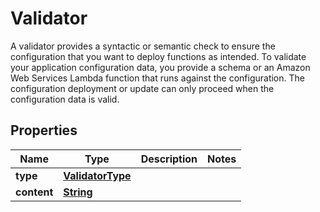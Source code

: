 

# Validator

A validator provides a syntactic or semantic check to ensure the configuration that you want to deploy functions as intended. To validate your application configuration data, you provide a schema or an Amazon Web Services Lambda function that runs against the configuration. The configuration deployment or update can only proceed when the configuration data is valid.

## Properties

| Name | Type | Description | Notes |
|------------ | ------------- | ------------- | -------------|
|**type** | [**ValidatorType**](ValidatorType.md) |  |  |
|**content** | [**String**](String.md) |  |  |



